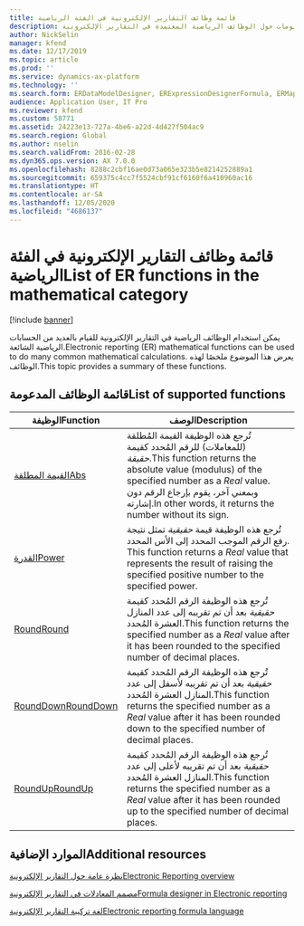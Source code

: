 ```yaml
---
title: قائمة وظائف التقارير الإلكترونية في الفئة الرياضية
description: يوفر هذا الموضوع معلومات حول الوظائف الرياضية المعتمدة في التقارير الإلكترونية (ER).
author: NickSelin
manager: kfend
ms.date: 12/17/2019
ms.topic: article
ms.prod: ''
ms.service: dynamics-ax-platform
ms.technology: ''
ms.search.form: ERDataModelDesigner, ERExpressionDesignerFormula, ERMappedFormatDesigner, ERModelMappingDesigner
audience: Application User, IT Pro
ms.reviewer: kfend
ms.custom: 58771
ms.assetid: 24223e13-727a-4be6-a22d-4d427f504ac9
ms.search.region: Global
ms.author: nselin
ms.search.validFrom: 2016-02-28
ms.dyn365.ops.version: AX 7.0.0
ms.openlocfilehash: 8288c2cbf16ae0d73a065e323b5e8214252889a1
ms.sourcegitcommit: 659375c4cc7f5524cbf91cf6160f6a410960ac16
ms.translationtype: HT
ms.contentlocale: ar-SA
ms.lasthandoff: 12/05/2020
ms.locfileid: "4686137"
---
```

# <a name="list-of-er-functions-in-the-mathematical-category"></a><span data-ttu-id="a8f15-103">قائمة وظائف التقارير الإلكترونية في الفئة الرياضية</span><span class="sxs-lookup"><span data-stu-id="a8f15-103">List of ER functions in the mathematical category</span></span>

[!include [banner](../includes/banner.md)]

<span data-ttu-id="a8f15-104">يمكن استخدام الوظائف الرياضية في التقارير الإلكترونية للقيام بالعديد من الحسابات الرياضية الشائعة.</span><span class="sxs-lookup"><span data-stu-id="a8f15-104">Electronic reporting (ER) mathematical functions can be used to do many common mathematical calculations.</span></span> <span data-ttu-id="a8f15-105">يعرض هذا الموضوع ملخصًا لهذه الوظائف.</span><span class="sxs-lookup"><span data-stu-id="a8f15-105">This topic provides a summary of these functions.</span></span>

## <a name="list-of-supported-functions"></a><span data-ttu-id="a8f15-106">قائمة الوظائف المدعومة</span><span class="sxs-lookup"><span data-stu-id="a8f15-106">List of supported functions</span></span>

| <span data-ttu-id="a8f15-107">الوظيفة</span><span class="sxs-lookup"><span data-stu-id="a8f15-107">Function</span></span> | <span data-ttu-id="a8f15-108">‏‏الوصف</span><span class="sxs-lookup"><span data-stu-id="a8f15-108">Description</span></span> |
|----------|-------------|
| [<span data-ttu-id="a8f15-109">القيمة المطلقة</span><span class="sxs-lookup"><span data-stu-id="a8f15-109">Abs</span></span>](er-functions-mathematical-abs.md)             | <span data-ttu-id="a8f15-110">تُرجع هذه الوظيفة القيمة المُطلقة (للمعاملات) للرقم المُحدد كقيمة *حقيقة*.</span><span class="sxs-lookup"><span data-stu-id="a8f15-110">This function returns the absolute value (modulus) of the specified number as a *Real* value.</span></span> <span data-ttu-id="a8f15-111">وبمعني آخر، يقوم بإرجاع الرقم دون إشارته.</span><span class="sxs-lookup"><span data-stu-id="a8f15-111">In other words, it returns the number without its sign.</span></span> |
| [<span data-ttu-id="a8f15-112">القدرة</span><span class="sxs-lookup"><span data-stu-id="a8f15-112">Power</span></span>](er-functions-mathematical-power.md)         | <span data-ttu-id="a8f15-113">تُرجع هذه الوظيفة قيمة *حقيقية* تمثل نتيجة رفع الرقم الموجب المحدد إلى الأس المحدد.‬ </span><span class="sxs-lookup"><span data-stu-id="a8f15-113">This function returns a *Real* value that represents the result of raising the specified positive number to the specified power.</span></span> |
| [<span data-ttu-id="a8f15-114">Round</span><span class="sxs-lookup"><span data-stu-id="a8f15-114">Round</span></span>](er-functions-mathematical-round.md)         | <span data-ttu-id="a8f15-115">تُرجع هذه الوظيفة الرقم المُحدد كقيمة *حقيقية* بعد أن تم تقريبه إلى عدد المنازل العشرة المُحدد.</span><span class="sxs-lookup"><span data-stu-id="a8f15-115">This function returns the specified number as a *Real* value after it has been rounded to the specified number of decimal places.</span></span> |
| [<span data-ttu-id="a8f15-116">RoundDown</span><span class="sxs-lookup"><span data-stu-id="a8f15-116">RoundDown</span></span>](er-functions-mathematical-rounddown.md) | <span data-ttu-id="a8f15-117">تُرجع هذه الوظيفة الرقم المُحدد كقيمة *حقيقية* بعد أن تم تقريبه لأسفل إلى عدد المنازل العشرة المُحدد.</span><span class="sxs-lookup"><span data-stu-id="a8f15-117">This function returns the specified number as a *Real* value after it has been rounded down to the specified number of decimal places.</span></span> |
| [<span data-ttu-id="a8f15-118">RoundUp</span><span class="sxs-lookup"><span data-stu-id="a8f15-118">RoundUp</span></span>](er-functions-mathematical-roundup.md)     | <span data-ttu-id="a8f15-119">تُرجع هذه الوظيفة الرقم المُحدد كقيمة *حقيقية* بعد أن تم تقريبه لأعلى إلى عدد المنازل العشرة المُحدد.</span><span class="sxs-lookup"><span data-stu-id="a8f15-119">This function returns the specified number as a *Real* value after it has been rounded up to the specified number of decimal places.</span></span> |

## <a name="additional-resources"></a><span data-ttu-id="a8f15-120">الموارد الإضافية</span><span class="sxs-lookup"><span data-stu-id="a8f15-120">Additional resources</span></span>

[<span data-ttu-id="a8f15-121">نظرة عامة حول التقارير الإلكترونية</span><span class="sxs-lookup"><span data-stu-id="a8f15-121">Electronic Reporting overview</span></span>](general-electronic-reporting.md)

[<span data-ttu-id="a8f15-122">مصمم المعادلات في التقارير الإلكترونية</span><span class="sxs-lookup"><span data-stu-id="a8f15-122">Formula designer in Electronic reporting</span></span>](general-electronic-reporting-formula-designer.md)

[<span data-ttu-id="a8f15-123">لغة تركيبة التقارير الإلكترونية</span><span class="sxs-lookup"><span data-stu-id="a8f15-123">Electronic reporting formula language</span></span>](er-formula-language.md)
